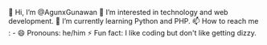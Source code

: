 👋 Hi, I’m @AgunxGunawan
👀 I’m interested in technology and web development.
🌱 I’m currently learning Python and PHP.
📫 How to reach me : -
😄 Pronouns: he/him
⚡ Fun fact: I like coding but don't like getting dizzy.

<!---
AgunxGunawan/AgunxGunawan is a ✨ special ✨ repository because its `README.md` (this file) appears on your GitHub profile.
You can click the Preview link to take a look at your changes.
--->

